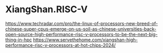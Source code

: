 # XiangShan.RISC-V
https://www.techradar.com/pro/the-linux-of-processors-new-breed-of-chinese-super-cpus-emerge-on-us-soil-as-chinese-universities-back-open-source-high-performance-risc-v-processors-to-be-the-next-big-thing-in-hpc https://www.servethehome.com/xiangshan-high-performance-risc-v-processors-at-hot-chips-2024/

